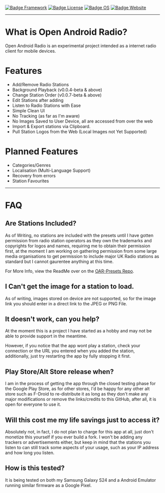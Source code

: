 [![Badge Framework]](https://flutter.dev/)
[![Badge License]](https://github.com/TypicalNerds/Open-Android-Radio/blob/main/LICENSE)
[![Badge OS]](https://www.android.com/)
[![Badge Website]](https://typicalnerds.uk/projects/radio/)

***

# What is Open Android Radio?
Open Android Radio is an experimental project intended as a internet radio client for mobile devices.

# Features
- Add/Remove Radio Stations
- Background Playback (v0.0.4-beta & above)
- Change Station Order (v0.0.7-beta & above)
- Edit Stations after adding
- Listen to Radio Stations with Ease
- Simple Clean UI
- No Tracking (as far as I'm aware)
- No Images Saved to User Device, all are accessed from over the web
- Import & Export stations via Clipboard.
- Pull Station Logos from the Web (Local Images not Yet Supported)
 
# Planned Features
- Categories/Genres
- Localisation (Multi-Language Support)
- Recovery from errors
- Station Favourites

***

# FAQ
## Are Stations Included?
As of Writing, no stations are included with the presets until I have gotten permission from radio station operators as they own the trademarks and copyrights for logos and names, requiring me to obtain their permission first, at the moment I am working on gathering permission from some large media organisations to get permission to include major UK Radio stations as standard but I cannot gaurentee anything at this time.

For More Info, view the ReadMe over on the [OAR-Presets Repo](https://github.com/TypicalNerds/OAR-Presets).

## I Can't get the image for a station to load.
As of writing, images stored on device are not supported, so for the image link you should enter in a direct link to the JPEG or PNG File.

## It doesn't work, can you help?
At the moment this is a project I have started as a hobby and may not be able to provide support in the meantime.

However, if you notice that the app wont play a station, check your connection or the URL you entered when you added the station, additionally, just try restarting the app by fully stopping it first.

## Play Store/Alt Store release when?
I am in the process of getting the app through the closed testing phase for the Google Play Store, as for other stores, I'd be happy for any other alt store such as F-Droid to re-distribute it as long as they don't make any major modifications or remove the links/credits to this GitHub, after all, it is open for everyone to use it.

## Will this cost me my life savings just to access it?
Absolutely not, in fact, I do not plan to charge for this app at all, just don't monetize this yourself if you ever build a fork.
I won't be adding any trackers or advertisements either, but keep in mind that the stations you listen to can still track some aspects of your usage, such as your IP address and how long you listen.

## How is this tested?
It is being tested on both my Samsung Galaxy S24 and a Android Emulator running similar firmware as a Google Pixel.

<!----------------------------------[ Badges ]--------------------------------->
[Badge Framework]: https://img.shields.io/badge/Flutter-02569B?style=for-the-badge&logo=flutter&logoColor=white
[Badge License]: https://img.shields.io/badge/AGPL--3.0-red?style=for-the-badge
[Badge OS]: https://img.shields.io/badge/Android-3DDC84?style=for-the-badge&logo=android&logoColor=white
[Badge Website]: https://img.shields.io/badge/website-000000?style=for-the-badge&logoColor=white